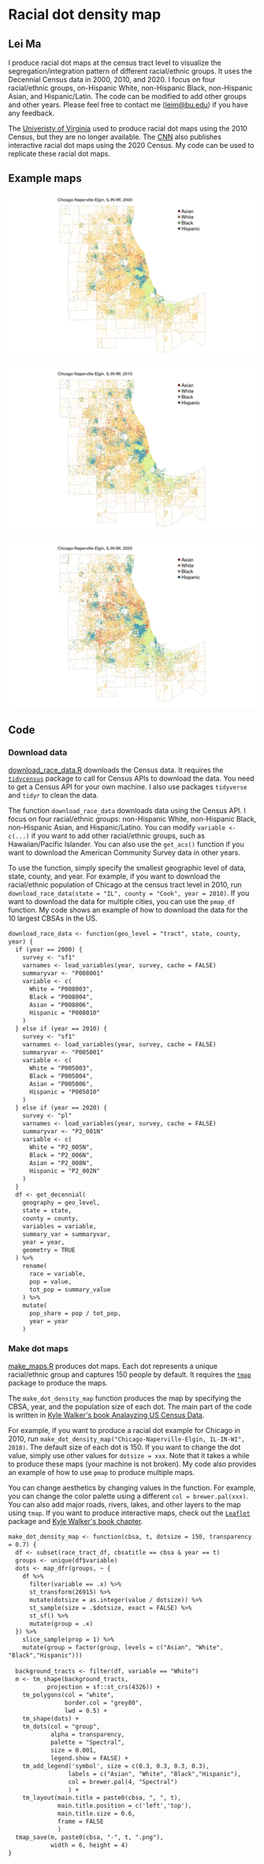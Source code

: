 # Racial dot density map
## Lei Ma 

I produce racial dot maps at the census tract level to visualize the segregation/integration pattern of different racial/ethnic groups. It uses the Decennial Census data in 2000, 2010, and 2020. I focus on four racial/ethnic groups, on-Hispanic White, non-Hispanic Black, non-Hispanic Asian, and Hispanic/Latin. The code can be modified to add other groups and other years. Please feel free to contact me (leim@bu.edu) if you have any feedback.

The [Univeristy of Virginia](http://racialdotmap.demographics.coopercenter.org) used to produce racial dot maps using the 2010 Census, but they are no longer available. The [CNN](https://www.cnn.com/interactive/2021/us/census-race-ethnicity-map/) also publishes interactive racial dot maps using the 2020 Census. My code can be used to replicate these racial dot maps.

## Example maps

![alt text](https://github.com/leima0521/racial_dot_density_maps/blob/8345805e348f8232561836461f4f4bbee1e757b3/out/Chicago-Naperville-Elgin,%20IL-IN-WI-2000.png)

![alt text](https://github.com/leima0521/racial_dot_density_maps/blob/8345805e348f8232561836461f4f4bbee1e757b3/out/Chicago-Naperville-Elgin,%20IL-IN-WI-2010.png)

![alt text](https://github.com/leima0521/racial_dot_density_maps/blob/8345805e348f8232561836461f4f4bbee1e757b3/out/Chicago-Naperville-Elgin,%20IL-IN-WI-2020.png)

## Code

### Download data

[download_race_data.R](code/download_race_data.R) downloads the Census data. It requires the [`tidycensus`](https://walker-data.com/tidycensus/) package to call for Census APIs to download the data. You need to get a Census API for your own machine. I also use packages `tidyverse` and `tidyr` to clean the data.

The function `download_race_data` downloads data using the Census API. I focus on four racial/ethnic groups: non-Hispanic White, non-Hispanic Black, non-Hispanic Asian, and Hispanic/Latino. You can modify `variable <- c(...)` if you want to add other racial/ethnic groups, such as Hawaiian/Pacific Islander. You can also use the `get_acs()` function if you want to download the American Community Survey data in other years.

To use the function, simply specify the smallest geographic level of data, state, county, and year. For example, if you want to download the racial/ethnic population of Chicago at the census tract level in 2010, run `download_race_data(state = "IL", county = "Cook", year = 2010)`. If you want to download the data for multiple cities, you can use the `pmap_df` function. My code shows an example of how to download the data for the 10 largest CBSAs in the US.

```
download_race_data <- function(geo_level = "tract", state, county, year) {
  if (year == 2000) {
    survey <- "sf1"
    varnames <- load_variables(year, survey, cache = FALSE)
    summaryvar <- "P008001"
    variable <- c(
      White = "P008003",
      Black = "P008004",
      Asian = "P008006",
      Hispanic = "P008010"
    )
  } else if (year == 2010) {
    survey <- "sf1"
    varnames <- load_variables(year, survey, cache = FALSE)
    summaryvar <- "P005001"
    variable <- c(
      White = "P005003",
      Black = "P005004",
      Asian = "P005006",
      Hispanic = "P005010"
    )
  } else if (year == 2020) {
    survey <- "pl"
    varnames <- load_variables(year, survey, cache = FALSE)
    summaryvar <- "P2_001N"
    variable <- c(
      White = "P2_005N",
      Black = "P2_006N",
      Asian = "P2_008N",
      Hispanic = "P2_002N"
    )
  }
  df <- get_decennial(
    geography = geo_level,
    state = state,
    county = county,
    variables = variable,
    summary_var = summaryvar,
    year = year,
    geometry = TRUE
  ) %>%
    rename(
      race = variable,
      pop = value,
      tot_pop = summary_value
    ) %>%
    mutate(
      pop_share = pop / tot_pop,
      year = year
    )
```

### Make dot maps

[make_maps.R](code/make_maps.R) produces dot maps. Each dot represents a unique racial/ethnic group and captures 150 people by default. It requires the [`tmap`](https://github.com/r-tmap/tmap) package to produce the maps. 

The `make_dot_density_map` function produces the map by specifying the CBSA, year, and the population size of each dot. The main part of the code is written in [Kyle Walker's book Analayzing US Census Data](https://walker-data.com/census-r/mapping-census-data-with-r.html).

For example, if you want to produce a racial dot example for Chicago in 2010, run `make_dot_density_map("Chicago-Naperville-Elgin, IL-IN-WI", 2010)`. The default size of each dot is 150. If you want to change the dot value, simply use other values for `dotsize = xxx`. Note that it takes a while to produce these maps (your machine is not broken). My code also provides an example of how to use `pmap` to produce multiple maps. 

You can change aesthetics by changing values in the function. For example, you can change the color palette using a different `col = brewer.pal(xxx)`. You can also add major roads, rivers, lakes, and other layers to the map using `tmap`. If you want to produce interactive maps, check out the [`Leaflet`](https://rstudio.github.io/leaflet/) package and [Kyle Walker's book chapter](https://rstudio.github.io/leaflet/). 

```
make_dot_density_map <- function(cbsa, t, dotsize = 150, transparency = 0.7) {
  df <- subset(race_tract_df, cbsatitle == cbsa & year == t)
  groups <- unique(df$variable)
  dots <- map_dfr(groups, ~ {
    df %>%
      filter(variable == .x) %>%
      st_transform(26915) %>%
      mutate(dotsize = as.integer(value / dotsize)) %>%
      st_sample(size = .$dotsize, exact = FALSE) %>%
      st_sf() %>%
      mutate(group = .x)
  }) %>%
    slice_sample(prop = 1) %>%
    mutate(group = factor(group, levels = c("Asian", "White", "Black","Hispanic")))

  background_tracts <- filter(df, variable == "White")
  m <- tm_shape(background_tracts, 
           projection = sf::st_crs(4326)) + 
    tm_polygons(col = "white", 
                border.col = "grey80",
                lwd = 0.5) + 
    tm_shape(dots) +
    tm_dots(col = "group", 
            alpha = transparency,
            palette = "Spectral",
            size = 0.001,
            legend.show = FALSE) +
    tm_add_legend('symbol', size = c(0.3, 0.3, 0.3, 0.3), 
                 labels = c("Asian", "White", "Black","Hispanic"),
                 col = brewer.pal(4, "Spectral")
                 ) +
    tm_layout(main.title = paste0(cbsa, ", ", t),
              main.title.position = c('left','top'),
              main.title.size = 0.6,
              frame = FALSE
              )
  tmap_save(m, paste0(cbsa, "-", t, ".png"), 
            width = 6, height = 4)
}
```



